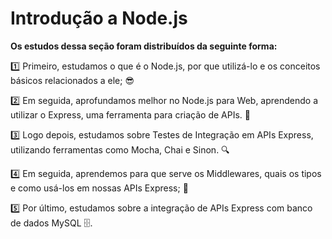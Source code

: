 # Introdução a Node.js

**Os estudos dessa seção foram distribuídos da seguinte forma:**

1️⃣ Primeiro, estudamos o que é o Node.js, por que utilizá-lo e os conceitos básicos relacionados a ele; 😎

2️⃣ Em seguida, aprofundamos melhor no Node.js para Web, aprendendo a utilizar o Express, uma ferramenta para criação de APIs. 🔧

3️⃣ Logo depois, estudamos sobre Testes de Integração em APIs Express, utilizando ferramentas como Mocha, Chai e Sinon. 🔍

4️⃣ Em seguida, aprendemos para que serve os Middlewares, quais os tipos e como usá-los em nossas APIs Express; 👀

5️⃣ Por último, estudamos sobre a integração de APIs Express com banco de dados MySQL 🗄️.
